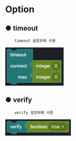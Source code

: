 # Option

## ● timeout

        timeout 설정위해 사용

![](../../../img/assets/image%20%28113%29.png)

## ● verify

        verify 설정위해 사용

![type : ture, false](../../../img/assets/image%20%2890%29.png)
